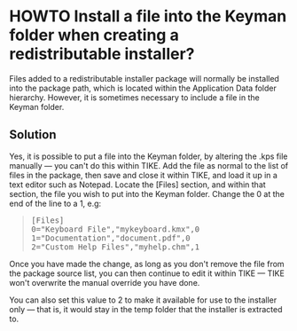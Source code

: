 # HOWTO Install a file into the Keyman folder when creating a redistributable installer?

<p>
Files added to a redistributable installer package will normally be installed into the package path,
which is located within the Application Data folder hierarchy.  However, it is sometimes necessary to
include a file in the Keyman folder.
</p>
<h2>Solution</h2><p>

Yes, it is possible to put a file into the Keyman folder, by altering the .kps file manually &mdash; you can't 
do this within TIKE.  Add the file as normal to the list of files in the package, then save and close it 
within TIKE, and load it up in a text editor such as Notepad.  Locate the [Files] section, and within that
section, the file you wish to put into the Keyman folder.  Change the 0 at the end of the line to a 1, e.g:
</p>
<p>
<blockquote><pre>[Files]
0="Keyboard File","mykeyboard.kmx",0
1="Documentation","document.pdf",0
2="Custom Help Files","myhelp.chm",1</pre></blockquote>
</p>
<p>
Once you have made the change, as long as you don't remove the file from the package source list, you can
then continue to edit it within TIKE &mdash; TIKE won't overwrite the manual override you have done.
</p>
<p>
You can also set this value to 2 to make it available for use to the installer only &mdash; that is, it
would stay in the temp folder that the installer is extracted to.

</p>
